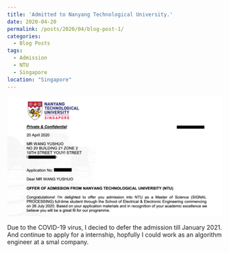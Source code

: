 ```yaml
---
title: 'Admitted to Nanyang Technological University.'
date: 2020-04-20
permalink: /posts/2020/04/blog-post-1/
categories:
  - Blog Posts
tags:
  - Admission
  - NTU
  - Singapore 
location: "Singapore"
---
```

<img src='/images/TECHNOLOGICAL.png'>

Due to the COVID-19 virus, I decied to defer the admission till January 2021. And continue to apply for a internship, hopfully I could work as an algorithm engineer at a smal company.
